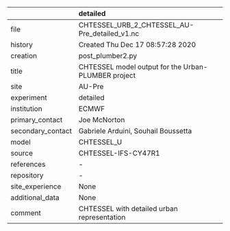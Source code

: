 |                   | detailed                                            |
|:------------------|:----------------------------------------------------|
| file              | CHTESSEL_URB_2_CHTESSEL_AU-Pre_detailed_v1.nc       |
| history           | Created Thu Dec 17 08:57:28 2020                    |
| creation          | post_plumber2.py                                    |
| title             | CHTESSEL model output for the Urban-PLUMBER project |
| site              | AU-Pre                                              |
| experiment        | detailed                                            |
| institution       | ECMWF                                               |
| primary_contact   | Joe McNorton                                        |
| secondary_contact | Gabriele Arduini, Souhail Boussetta                 |
| model             | CHTESSEL_U                                          |
| source            | CHTESSEL-IFS-CY47R1                                 |
| references        | -                                                   |
| repository        | -                                                   |
| site_experience   | None                                                |
| additional_data   | None                                                |
| comment           | CHTESSEL with detailed urban representation         |

